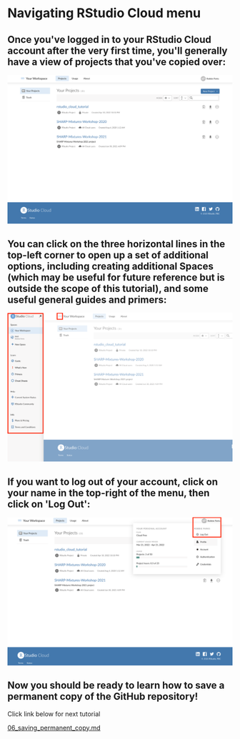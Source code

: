 # Navigating RStudio Cloud menu

## Once you've logged in to your RStudio Cloud account after the very first time, you'll generally have a view of projects that you've copied over:

![](../images/rstudio_cloud_main_menu.png)

## You can click on the three horizontal lines in the top-left corner to open up a set of additional options, including creating additional Spaces (which may be useful for future reference but is outside the scope of this tutorial), and some useful general guides and primers: 

![](../images/rstudio_cloud_three_line_additional_menu.png)

## If you want to log out of your account, click on your name in the top-right of the menu, then click on 'Log Out':

![](../images/log_out.png)

## Now you should be ready to learn how to save a permanent copy of the GitHub repository!

Click link below for next tutorial

[06_saving_permanent_copy.md](https://github.com/rmp15/rstudio_cloud_tutorial/blob/main/basics/06_saving_permanent_copy.md)
